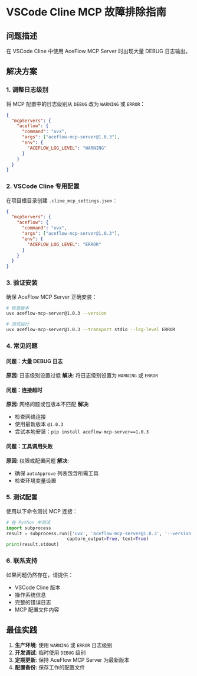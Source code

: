 # VSCode Cline MCP 故障排除指南

## 问题描述
在 VSCode Cline 中使用 AceFlow MCP Server 时出现大量 DEBUG 日志输出。

## 解决方案

### 1. 调整日志级别
将 MCP 配置中的日志级别从 `DEBUG` 改为 `WARNING` 或 `ERROR`：

```json
{
  "mcpServers": {
    "aceflow": {
      "command": "uvx",
      "args": ["aceflow-mcp-server@1.0.3"],
      "env": {
        "ACEFLOW_LOG_LEVEL": "WARNING"
      }
    }
  }
}
```

### 2. VSCode Cline 专用配置
在项目根目录创建 `.cline_mcp_settings.json`：

```json
{
  "mcpServers": {
    "aceflow": {
      "command": "uvx",
      "args": ["aceflow-mcp-server@1.0.3"],
      "env": {
        "ACEFLOW_LOG_LEVEL": "ERROR"
      }
    }
  }
}
```

### 3. 验证安装
确保 AceFlow MCP Server 正确安装：

```bash
# 检查版本
uvx aceflow-mcp-server@1.0.3 --version

# 测试运行
uvx aceflow-mcp-server@1.0.3 --transport stdio --log-level ERROR
```

### 4. 常见问题

#### 问题：大量 DEBUG 日志
**原因**: 日志级别设置过低
**解决**: 将日志级别设置为 `WARNING` 或 `ERROR`

#### 问题：连接超时
**原因**: 网络问题或包版本不匹配
**解决**: 
- 检查网络连接
- 使用最新版本 `@1.0.3`
- 尝试本地安装：`pip install aceflow-mcp-server==1.0.3`

#### 问题：工具调用失败
**原因**: 权限或配置问题
**解决**:
- 确保 `autoApprove` 列表包含所需工具
- 检查环境变量设置

### 5. 测试配置
使用以下命令测试 MCP 连接：

```python
# 在 Python 中测试
import subprocess
result = subprocess.run(['uvx', 'aceflow-mcp-server@1.0.3', '--version'], 
                       capture_output=True, text=True)
print(result.stdout)
```

### 6. 联系支持
如果问题仍然存在，请提供：
- VSCode Cline 版本
- 操作系统信息
- 完整的错误日志
- MCP 配置文件内容

## 最佳实践

1. **生产环境**: 使用 `WARNING` 或 `ERROR` 日志级别
2. **开发调试**: 临时使用 `DEBUG` 级别
3. **定期更新**: 保持 AceFlow MCP Server 为最新版本
4. **配置备份**: 保存工作的配置文件